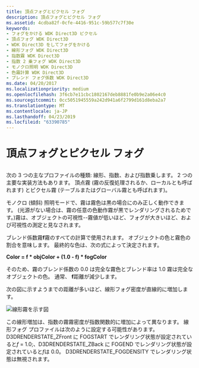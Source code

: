 ```yaml
---
title: 頂点フォグとピクセル フォグ
description: 頂点フォグとピクセル フォグ
ms.assetid: 4cdba82f-0cfe-4416-951c-59b577c7f30e
keywords:
- フォグをかける WDK Direct3D ピクセル
- 頂点フォグ WDK Direct3D
- WDK Direct3D をしてフォグをかける
- 線形フォグ WDK Direct3D
- 指数霧 WDK Direct3D
- 指数 2 乗フォグ WDK Direct3D
- モノクロ照明 WDK Direct3D
- 色霧計算 WDK Direct3D
- ブレンド フォグ係数 WDK Direct3D
ms.date: 04/20/2017
ms.localizationpriority: medium
ms.openlocfilehash: 3f6cb7e11cbc1802167deb8881fe0b9e2a06e4c0
ms.sourcegitcommit: 0cc5051945559a242d941a6f2799d161d8eba2a7
ms.translationtype: MT
ms.contentlocale: ja-JP
ms.lasthandoff: 04/23/2019
ms.locfileid: "63390785"
---
```

# <a name="vertex-and-pixel-fogging"></a>頂点フォグとピクセル フォグ


## <span id="ddk_vertex_and_pixel_fogging_gg"></span><span id="DDK_VERTEX_AND_PIXEL_FOGGING_GG"></span>


次の 3 つの主なプロファイルの種類: 線形、指数、および指数乗します。 2 つの主要な実装方法もあります。 頂点霧 (霧の反復処理されるか、ローカルとも呼ばれます) とピクセル霧 (テーブルまたはグローバル霧とも呼ばれます)。

モノクロ (傾斜) 照明モードで、霧は霧色は黒の場合にのみ正しく動作できます。 (光源がない場合は、霧の任意の色動作霧が黒でレンダリングされるためです。)霧は、オブジェクトの可視性--霧値が低いほど、フォグが大きいほど、および可視性の測定と見なされます。

ブレンド係数霧**f**霧のすべての計算で使用されます。 オブジェクトの色と霧色の割合を意味します。 最終的な色は、次の式によって決定されます。

**Color = f \* objColor + (1.0 - f) \* fogColor**

そのため、霧のブレンド係数の 0.0 は完全な霧色とブレンド率は 1.0 霧は完全なオブジェクトの色。 通常、 **f**距離が減少します。

次の図に示すようまでの距離が多いほど、線形フォグ密度が直線的に増加します。

![線形霧を示す図](images/d3dfig23.png)

この線形増加は、指数の霧霧密度が指数関数的に増加によって異なります。 線形フォグ プロファイルは次のように設定する可能性があります。 D3DRENDERSTATE\_ZFront に FOGSTART でレンダリング状態が設定されていると*f* = 1.0;、D3DRENDERSTATE\_ZBack に FOGEND でレンダリング状態が設定されていると*f*は 0.0。 D3DRENDERSTATE\_FOGDENSITY でレンダリング状態は無視されます。

 

 





